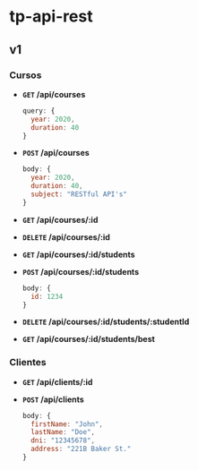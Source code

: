 # tp-api-rest
## v1
### Cursos
  * **`GET` /api/courses**
    ```Javascript
    query: {
      year: 2020,
      duration: 40
    }
    ```
    
  * **`POST` /api/courses**
    ```Javascript
    body: {
      year: 2020,
      duration: 40,
      subject: "RESTful API's"
    }
    ```
    
  * **`GET` /api/courses/:id**
 
  * **`DELETE` /api/courses/:id**
  
  * **`GET` /api/courses/:id/students**
  
  * **`POST` /api/courses/:id/students**
    ```Javascript
    body: {
      id: 1234
    }
    ```
    
  * **`DELETE` /api/courses/:id/students/:studentId**
  
  * **`GET` /api/courses/:id/students/best**

### Clientes
  * **`GET` /api/clients/:id**
  
  * **`POST` /api/clients**
    ```Javascript
    body: {
      firstName: "John",
      lastName: "Doe",
      dni: "12345678",
      address: "221B Baker St."
    }
    ```
